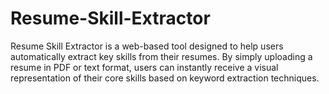 # Resume-Skill-Extractor
Resume Skill Extractor is a web-based tool designed to help users automatically extract key skills from their resumes. By simply uploading a resume in PDF or text format, users can instantly receive a visual representation of their core skills based on keyword extraction techniques. 
